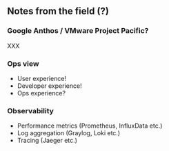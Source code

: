## Notes from the field (?)

### Google Anthos / VMware Project Pacific?

XXX

### Ops view

- User experience!
- Developer experience!
- Ops experience?

### Observability

- Performance metrics (Prometheus, InfluxData etc.)
- Log aggregation (Graylog, Loki etc.)
- Tracing (Jaeger etc.)
